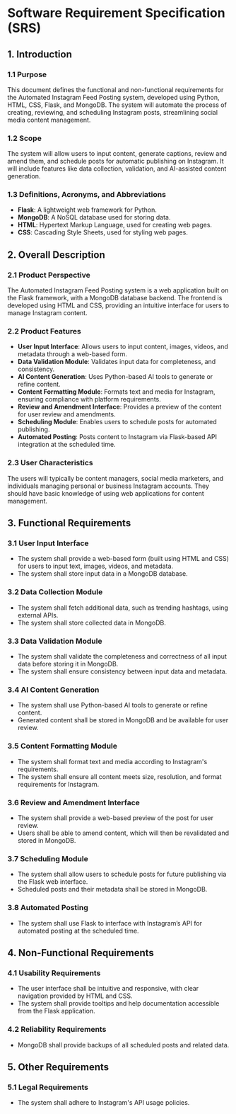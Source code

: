 # Software Requirement Specification (SRS)

## 1. Introduction

### 1.1 Purpose
This document defines the functional and non-functional requirements for the Automated Instagram Feed Posting system, developed using Python, HTML, CSS, Flask, and MongoDB. The system will automate the process of creating, reviewing, and scheduling Instagram posts, streamlining social media content management.

### 1.2 Scope
The system will allow users to input content, generate captions, review and amend them, and schedule posts for automatic publishing on Instagram. It will include features like data collection, validation, and AI-assisted content generation.

### 1.3 Definitions, Acronyms, and Abbreviations
- **Flask**: A lightweight web framework for Python.
- **MongoDB**: A NoSQL database used for storing data.
- **HTML**: Hypertext Markup Language, used for creating web pages.
- **CSS**: Cascading Style Sheets, used for styling web pages.

## 2. Overall Description

### 2.1 Product Perspective
The Automated Instagram Feed Posting system is a web application built on the Flask framework, with a MongoDB database backend. The frontend is developed using HTML and CSS, providing an intuitive interface for users to manage Instagram content.

### 2.2 Product Features
- **User Input Interface**: Allows users to input content, images, videos, and metadata through a web-based form.
- **Data Validation Module**: Validates input data for completeness, and consistency.
- **AI Content Generation**: Uses Python-based AI tools to generate or refine content.
- **Content Formatting Module**: Formats text and media for Instagram, ensuring compliance with platform requirements.
- **Review and Amendment Interface**: Provides a preview of the content for user review and amendments.
- **Scheduling Module**: Enables users to schedule posts for automated publishing.
- **Automated Posting**: Posts content to Instagram via Flask-based API integration at the scheduled time.

### 2.3 User Characteristics
The users will typically be content managers, social media marketers, and individuals managing personal or business Instagram accounts. They should have basic knowledge of using web applications for content management.

## 3. Functional Requirements

### 3.1 User Input Interface
- The system shall provide a web-based form (built using HTML and CSS) for users to input text, images, videos, and metadata.
- The system shall store input data in a MongoDB database.

### 3.2 Data Collection Module
- The system shall fetch additional data, such as trending hashtags, using external APIs.
- The system shall store collected data in MongoDB.

### 3.3 Data Validation Module
- The system shall validate the completeness and correctness of all input data before storing it in MongoDB.
- The system shall ensure consistency between input data and metadata.

### 3.4 AI Content Generation
- The system shall use Python-based AI tools to generate or refine content.
- Generated content shall be stored in MongoDB and be available for user review.

### 3.5 Content Formatting Module
- The system shall format text and media according to Instagram's requirements.
- The system shall ensure all content meets size, resolution, and format requirements for Instagram.

### 3.6 Review and Amendment Interface
- The system shall provide a web-based preview of the post for user review.
- Users shall be able to amend content, which will then be revalidated and stored in MongoDB.

### 3.7 Scheduling Module
- The system shall allow users to schedule posts for future publishing via the Flask web interface.
- Scheduled posts and their metadata shall be stored in MongoDB.

### 3.8 Automated Posting
- The system shall use Flask to interface with Instagram’s API for automated posting at the scheduled time.

## 4. Non-Functional Requirements

### 4.1 Usability Requirements
- The user interface shall be intuitive and responsive, with clear navigation provided by HTML and CSS.
- The system shall provide tooltips and help documentation accessible from the Flask application.

### 4.2 Reliability Requirements
- MongoDB shall provide backups of all scheduled posts and related data.

## 5. Other Requirements

### 5.1 Legal Requirements
- The system shall adhere to Instagram's API usage policies.
